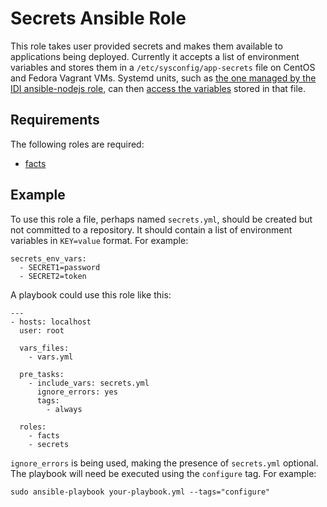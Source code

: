 # Secrets Ansible Role

This role takes user provided secrets and makes them available to applications being deployed. Currently it accepts a list of environment variables and stores them in a ``/etc/sysconfig/app-secrets`` file on CentOS and Fedora Vagrant VMs. Systemd units, such as [the one managed by the IDI ansible-nodejs role](https://github.com/idi-ops/ansible-nodejs/blob/master/templates/systemd_unit.j2), can then [access the variables](http://www.freedesktop.org/software/systemd/man/systemd.exec.html#EnvironmentFile=) stored in that file.

## Requirements

The following roles are required:

*  [facts](https://github.com/idi-ops/ansible-facts/)

## Example

To use this role a file, perhaps named ``secrets.yml``, should be created but not committed to a repository. It should contain a list of environment variables in ``KEY=value`` format. For example:

```
secrets_env_vars:
  - SECRET1=password
  - SECRET2=token
```

A playbook could use this role like this:

```
---
- hosts: localhost
  user: root

  vars_files:
    - vars.yml

  pre_tasks:
    - include_vars: secrets.yml
      ignore_errors: yes
      tags:
        - always

  roles:
    - facts
    - secrets
```

``ignore_errors`` is being used, making the presence of ``secrets.yml`` optional. The playbook will need be executed using the ``configure`` tag. For example:

```
sudo ansible-playbook your-playbook.yml --tags="configure"
```
